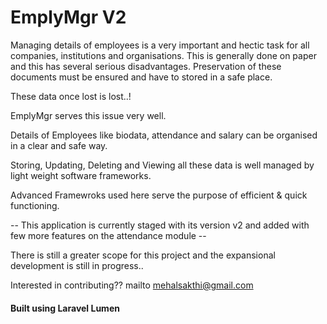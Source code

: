 # EmplyMgr V2


Managing details of employees is a very important and hectic task for all companies, institutions and organisations. This is generally done on paper and this has several serious disadvantages. Preservation of these documents must be ensured and have to stored in a safe place. 

These data once lost is lost..!

EmplyMgr serves this issue very well. 

Details of Employees like biodata, attendance and salary can be organised in a clear and safe way. 

Storing, Updating, Deleting and Viewing all these data is well managed by light weight software frameworks. 

Advanced Framewroks used here serve the purpose of efficient & quick functioning.

-- This application is currently staged with its version v2 and added with few more features on the attendance module --

There is still a greater scope for this project and the expansional development is still in progress..

Interested in contributing?? 
mailto mehalsakthi@gmail.com



#### Built using Laravel Lumen






